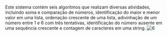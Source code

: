 Este sistema contém seis algoritmos que realizam diversas atividades, incluindo soma e comparação de números, identificação do maior e menor valor em uma lista, ordenação crescente de uma lista, adivinhação de um número entre 1 e 6 com três tentativas, identificação do número ausente em uma sequência crescente e contagem de caracteres em uma string.
![6](https://github.com/Arthur-byte-code/Treino-Logica-Csharp/assets/152222113/6c694890-2b39-44ca-aacd-41b9eded2a08)
